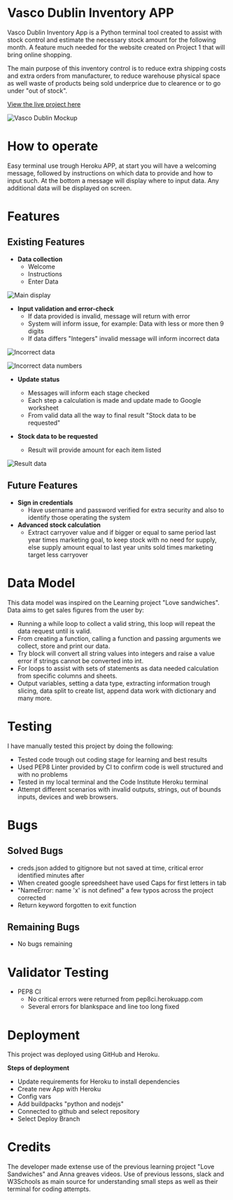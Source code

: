 # Vasco Dublin Inventory APP
Vasco Dublin Inventory App is a Python terminal tool created to assist with stock control and estimate the necessary stock amount for the following month.
A feature much needed for the website created on Project 1 that will bring online shopping. 

The main purpose of this inventory control is to reduce extra shipping costs and extra orders from manufacturer, to reduce warehouse physical space as well waste of products being sold underprice due to clearence or to go under "out of stock".

[View the live project here](https://vasco-dublin.herokuapp.com/)

![Vasco Dublin Mockup](assets/images/responsive.jpg)

# How to operate
Easy terminal use trough Heroku APP, at start you will have a welcoming message, followed by instructions on which data to provide and how to input such. At the bottom a message will display where to input data. Any additional data will be displayed on screen.
# Features
## Existing Features

- __Data collection__
  - Welcome
  - Instructions
  - Enter Data

![Main display](assets/images/liveversionfront.jpg)

- __Input validation and error-check__
  - If data provided is invalid, message will return with error
  - System will inform issue, for example: Data with less or more then 9 digits
  - If data differs "Integers" invalid message will inform incorrect data

![Incorrect data](assets/images/incorrectammountprovided.jpg)

![Incorrect data numbers](assets/images/incorrectdataprovidednumbersonly.jpg)
- __Update status__
  - Messages will inform each stage checked
  - Each step a calculation is made and update made to Google worksheet
  - From valid data all the way to final result "Stock data to be requested"

- __Stock data to be requested__
  - Result will provide amount for each item listed

![Result data](assets/images/printresult.jpg)

## Future Features

- __Sign in credentials__ 
  - Have username and password verified for extra security and also to identify those operating the system
- __Advanced stock calculation__
  - Extract carryover value and if bigger or equal to same period last year times marketing goal, to keep stock with no need for supply, else supply amount equal to last year units sold times marketing target less carryover
 
# Data Model
This data model was inspired on the Learning project "Love sandwiches".
Data aims to get sales figures from the user by:
- Running a while loop to collect a valid string, this loop will repeat the data request until is valid.
- From creating a function, calling a function and passing arguments we collect, store and print our data.
- Try block will convert all string values into integers and raise a value error if strings cannot be converted into int.
- For loops to assist with sets of statements as data needed calculation from specific columns and sheets.
- Output variables, setting a data type, extracting information trough slicing, data split to create list, append data work with dictionary and many more.
 
# Testing
I have manually tested this project by doing the following:
- Tested code trough out coding stage for learning and best results
- Used PEP8 Linter provided by CI to confirm code is well structured and with no problems
- Tested in my local terminal and the Code Institute Heroku terminal
- Attempt different scenarios with invalid outputs, strings, out of bounds inputs, devices and web browsers.

# Bugs
## Solved Bugs
  - creds.json added to gitignore but not saved at time, critical error identified minutes after
  - When created google spreedsheet have used Caps for first letters in tab
  - "NameError: name 'x' is not defined" a few typos across the project corrected
  - Return keyword forgotten to exit function

## Remaining Bugs
  - No bugs remaining

# Validator Testing
  - PEP8 CI
    - No critical errors were returned from pep8ci.herokuapp.com
    - Several errors for blankspace and line too long fixed

# Deployment
This project was deployed using GitHub and Heroku.

__Steps of deployment__
- Update requirements for Heroku to install dependencies 
- Create new App with Heroku
- Config vars 
- Add buildpacks "python and nodejs"
- Connected to github and select repository
- Select Deploy Branch

# Credits
The developer made extense use of the previous learning project "Love Sandwiches" and Anna greaves videos. Use of previous lessons, slack and W3Schools as main source for understanding small steps as well as their terminal for coding attempts.



